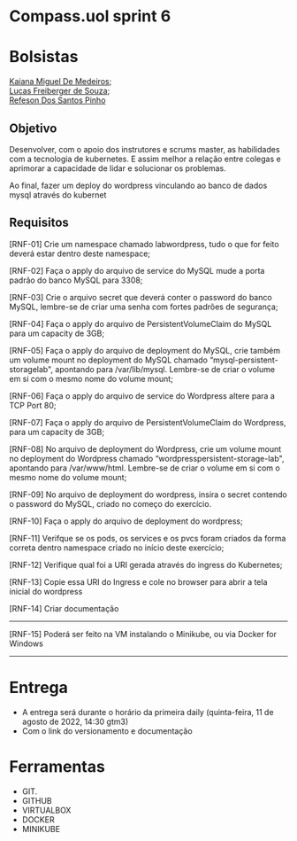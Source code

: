 # C**ompass.uol sprint 6**



# **Bolsistas** <br>
[Kaiana Miguel De Medeiros](https://github.com/kaianamiguel); <br>
[Lucas Freiberger de Souza](https://github.com/lucasfrei); <br>
[Refeson Dos Santos Pinho](https://github.com/RefesonPinho)



## Objetivo


Desenvolver, com o apoio dos instrutores e scrums master, as habilidades com a tecnologia de kubernetes. E assim melhor a relação entre colegas e aprimorar a capacidade de lidar e solucionar os problemas.

Ao final, fazer um deploy do wordpress vinculando ao banco de dados mysql através do kubernet  

## **Requisitos**


[RNF-01] Crie um namespace chamado labwordpress, tudo o que for feito deverá estar dentro deste namespace;

[RNF-02] Faça o apply do arquivo de service do MySQL mude a porta padrão do banco MySQL para 3308;

[RNF-03] Crie o arquivo secret que deverá conter o password do banco MySQL, lembre-se de criar uma senha com fortes padrões de segurança;

[RNF-04] Faça o apply do arquivo de PersistentVolumeClaim do MySQL para um capacity de 3GB;

[RNF-05] Faça o apply do arquivo de deployment do MySQL, crie também um volume mount no deployment do MySQL chamado “mysql-persistent-storagelab", apontando para /var/lib/mysql. Lembre-se de criar o volume em si com o mesmo nome do volume mount;

[RNF-06] Faça o apply do arquivo de service do Wordpress altere para a TCP Port 80;

[RNF-07] Faça o apply do arquivo de PersistentVolumeClaim do Wordpress, para um capacity de 3GB;

[RNF-08] No arquivo de deployment do Wordpress, crie um volume mount no deployment do Wordpress chamado “wordpresspersistent-storage-lab", apontando para /var/www/html. Lembre-se de criar o volume em si com o mesmo nome do volume mount;

[RNF-09] No arquivo de deployment do wordpress, insira o secret contendo o password do MySQL, criado no começo do exercício.

[RNF-10] Faça o apply do arquivo de deployment do wordpress;

[RNF-11] Verifque se os pods, os services e os pvcs foram criados da forma correta dentro namespace criado no início deste exercício;

[RNF-12] Verifique qual foi a URI gerada através do ingress do Kubernetes;

[RNF-13] Copie essa URI do Ingress e cole no browser para abrir a tela inicial do wordpress

[RNF-14] Criar documentação

---

[RNF-15] Poderá ser feito na VM instalando o Minikube, ou via
Docker for Windows

---

# **Entrega**

- A entrega será durante o horário da primeira daily (quinta-feira, 11 de agosto de 2022, 14:30 gtm3)
- Com o link do versionamento e documentação



# **Ferramentas**

- GIT.
- GITHUB
- VIRTUALBOX
- DOCKER
- MINIKUBE



